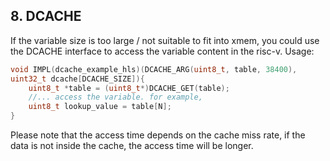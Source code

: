 ## 8. DCACHE

If the variable size is too large / not suitable to fit into xmem, you could use the DCACHE interface to access the variable content in the risc-v.
Usage:

```C
void IMPL(dcache_example_hls)(DCACHE_ARG(uint8_t, table, 38400),
uint32_t dcache[DCACHE_SIZE]){
    uint8_t *table = (uint8_t*)DCACHE_GET(table);
    //... access the variable. for example,
    uint8_t lookup_value = table[N];
}
```

Please note that the access time depends on the cache miss rate, if the data is not inside the cache, the access time will be longer.